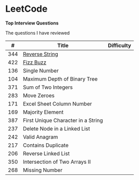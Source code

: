 # LeetCode
**Top Interview Questions**

The questions I have reviewed

| # | Title |  Difficulty |
| --- | --- | --- |
| 344 | [Reverse String ](https://github.com/zhan2661/LeetCode/blob/master/Java/reverseString.java) |      |
| 422 | [Fizz Buzz](https://github.com/zhan2661/LeetCode/blob/master/Java/fizzBuzz.java) |     |
| 136 | Single Number |  |
| 104 | Maximum Depth of Binary Tree |  |
| 371 | Sum of Two Integers    |  |
| 283 | 	Move Zeroes    |  |
| 171 | Excel Sheet Column Number    | |
| 169 | Majority Element    | |
| 387 | First Unique Character in a String   |  |
| 237 | Delete Node in a Linked List  |  |
| 242 | Valid Anagram    |  |
| 217 | Contains Duplicate  |  |
| 206 | Reverse Linked List   |  |
| 350 | Intersection of Two Arrays II |  |
| 268 | Missing Number   |  |
